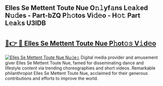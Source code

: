 ## Elles Se Mettent Toute Nue O𝚗𝚕yf𝚊ns L𝚎a𝚔ed N𝚞𝚍es - Part-bZQ P𝚑𝚘tos Vi𝚍𝚎o - H𝚘𝚝 Part L𝚎a𝚔s U3IDB

# <h2><a href="http://kf4hzjy.oniu.top/?m=Elles+Se+Mettent+Toute+Nue">🔗👉 🔴 Elles Se Mettent Toute Nue P𝚑ot𝚘𝚜 V𝚒d𝚎o</a></h2>

[![Elles Se Mettent Toute Nue Nu𝚍e𝚜](https://i.imgur.com/0qMVB7G.gif)](http://kf4hzjy.oniu.top/?m=Elles+Se+Mettent+Toute+Nue)
Digital media provider and amusement giver Elles Se Mettent Toute Nue, famed for disseminating dance and lifestyle content via trending choreographies and short videos. Remarkable philanthropist Elles Se Mettent Toute Nue, acclaimed for their generous contributions and efforts to improve the world.  
